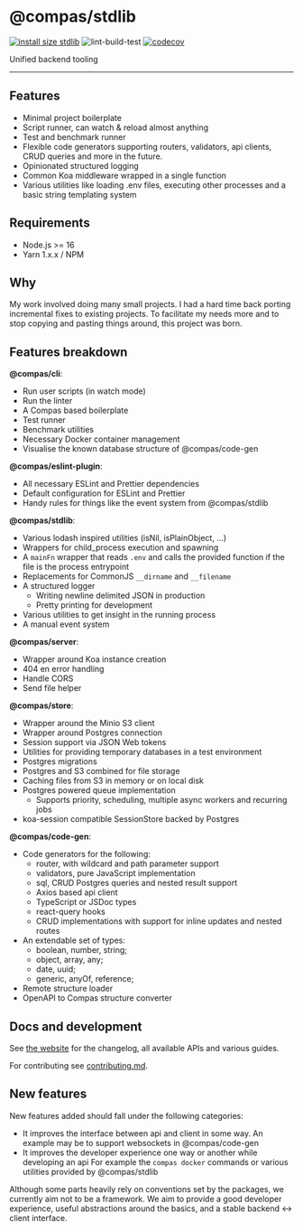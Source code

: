 # @compas/stdlib

[![install size stdlib](https://packagephobia.com/badge?p=@compas/stdlib)](https://packagephobia.com/result?p=@compas/stdlib)
![lint-build-test](https://github.com/compasjs/compas/workflows/lint-build-test/badge.svg)
[![codecov](https://codecov.io/gh/compasjs/compas/branch/main/graph/badge.svg?token=81D84CV04U)](https://codecov.io/gh/compasjs/compas)

Unified backend tooling

---

## Features

- Minimal project boilerplate
- Script runner, can watch & reload almost anything
- Test and benchmark runner
- Flexible code generators supporting routers, validators, api clients, CRUD
  queries and more in the future.
- Opinionated structured logging
- Common Koa middleware wrapped in a single function
- Various utilities like loading .env files, executing other processes and a
  basic string templating system

## Requirements

- Node.js >= 16
- Yarn 1.x.x / NPM

## Why

My work involved doing many small projects. I had a hard time back porting
incremental fixes to existing projects. To facilitate my needs more and to stop
copying and pasting things around, this project was born.

## Features breakdown

**@compas/cli**:

- Run user scripts (in watch mode)
- Run the linter
- A Compas based boilerplate
- Test runner
- Benchmark utilities
- Necessary Docker container management
- Visualise the known database structure of @compas/code-gen

**@compas/eslint-plugin**:

- All necessary ESLint and Prettier dependencies
- Default configuration for ESLint and Prettier
- Handy rules for things like the event system from @compas/stdlib

**@compas/stdlib**:

- Various lodash inspired utilities (isNil, isPlainObject, ...)
- Wrappers for child_process execution and spawning
- A `mainFn` wrapper that reads `.env` and calls the provided function if the
  file is the process entrypoint
- Replacements for CommonJS `__dirname` and `__filename`
- A structured logger
  - Writing newline delimited JSON in production
  - Pretty printing for development
- Various utilities to get insight in the running process
- A manual event system

**@compas/server**:

- Wrapper around Koa instance creation
- 404 en error handling
- Handle CORS
- Send file helper

**@compas/store**:

- Wrapper around the Minio S3 client
- Wrapper around Postgres connection
- Session support via JSON Web tokens
- Utilities for providing temporary databases in a test environment
- Postgres migrations
- Postgres and S3 combined for file storage
- Caching files from S3 in memory or on local disk
- Postgres powered queue implementation
  - Supports priority, scheduling, multiple async workers and recurring jobs
- koa-session compatible SessionStore backed by Postgres

**@compas/code-gen**:

- Code generators for the following:
  - router, with wildcard and path parameter support
  - validators, pure JavaScript implementation
  - sql, CRUD Postgres queries and nested result support
  - Axios based api client
  - TypeScript or JSDoc types
  - react-query hooks
  - CRUD implementations with support for inline updates and nested routes
- An extendable set of types:
  - boolean, number, string;
  - object, array, any;
  - date, uuid;
  - generic, anyOf, reference;
- Remote structure loader
- OpenAPI to Compas structure converter

## Docs and development

See [the website](https://compasjs.com) for the changelog, all available APIs
and various guides.

For contributing see [contributing.md](https://compasjs.com/contributing.html).

## New features

New features added should fall under the following categories:

- It improves the interface between api and client in some way. An example may
  be to support websockets in @compas/code-gen
- It improves the developer experience one way or another while developing an
  api For example the `compas docker` commands or various utilities provided by
  @compas/stdlib

Although some parts heavily rely on conventions set by the packages, we
currently aim not to be a framework. We aim to provide a good developer
experience, useful abstractions around the basics, and a stable backend <->
client interface.
